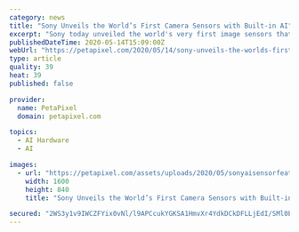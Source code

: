 ```yaml
---
category: news
title: "Sony Unveils the World’s First Camera Sensors with Built-in AI"
excerpt: "Sony today unveiled the world's very first image sensors that have artificial intelligence capabilities built-in. The sensors are capable of processing"
publishedDateTime: 2020-05-14T15:09:00Z
webUrl: "https://petapixel.com/2020/05/14/sony-unveils-the-worlds-first-camera-sensors-with-built-in-ai/"
type: article
quality: 39
heat: 39
published: false

provider:
  name: PetaPixel
  domain: petapixel.com

topics:
  - AI Hardware
  - AI

images:
  - url: "https://petapixel.com/assets/uploads/2020/05/sonyaisensorfeattt.jpg"
    width: 1600
    height: 840
    title: "Sony Unveils the World’s First Camera Sensors with Built-in AI"

secured: "2WS3y1v9IWCZFYix0vNl/l9APCcukYGKSA1HmvXr4YdkDCkDFLLjEdI/SMl0EYH3VgQVhkfBEet/5zACA7Uf0r11xM6Yu44iIoMGxToqqdsBAG/rCBW9rIHwWRKXqgRiDwEPdAn/FAmZUw4yABIvJID2nIJg7Vvq2fMdJydmOy9PIn0QEJrBacEgoWaaxwxyRQBbZe6COvlQMc+431O8Zoyp3Vos8ofL5fev9M2DNng4h1gV0yYqJZyYQ+P7F6FomnPgfNjMMohWQ0i88Ybpgc7I9gNzd9gNX8riBjAnDNd4Xfxzz1S8YdveMW9weLj+DAX7NoR9Kpl4OKf8nQkRhGyf/DOJ6wpkeG2i/kffi9F0Wx4Y0wGOuCTiedMS2200zyfJERYktY6bFZLhA3PwOCgb24ArsTnJXdtZ7CutbjJpuBPUKTO3ayIpDRkDKhftzHspB40LyJc+qT9ijKeX3ooXJYD7VlqiSaa8InIc0VU=;wzLuSbv2wyr/1sC4cJns9g=="
---
```


